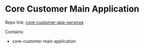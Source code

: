 # Core Customer Main Application

Repo link: [core-customer-app-services](https://bitbucket.org/softhlon/core-customer-app-services)

Contains:

- core-customer main application